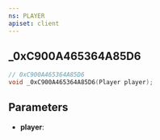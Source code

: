 ```yaml
---
ns: PLAYER
apiset: client
---
```

## _0xC900A465364A85D6

```c
// 0xC900A465364A85D6
void _0xC900A465364A85D6(Player player);
```


## Parameters
* **player**: